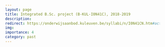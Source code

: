 ```yaml
---
layout: page
title: Integrated B.Sc. project (B-KUL-I0N41C), 2018-2019 
description:
redirect: https://onderwijsaanbod.kuleuven.be/syllabi/n/I0N41CN.htm#activetab=doelstellingen_idp1074016
img: 
importance: 4
category: past
---
```


